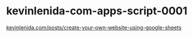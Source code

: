 # kevinlenida-com-apps-script-0001
[kevinlenida.com/posts/create-your-own-website-using-google-sheets](https://kevinlenida.com/posts/create-your-own-website-using-google-sheets)
